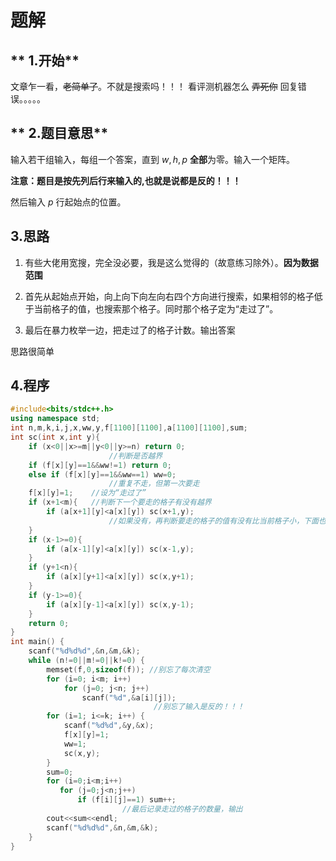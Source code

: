 #        **题解**

## ** 1.开始**

文章乍一看，~~老简单了~~。不就是搜索吗！！！
看评测机器怎么 ~~弄死你~~ 回复错误。。。。。

## ** 2.题目意思**
输入若干组输入，每组一个答案，直到 $w,h,p$ **全部**为零。输入一个矩阵。

**注意：题目是按先列后行来输入的,也就是说都是反的！！！** 

然后输入 $p$ 行起始点的位置。

## **3.思路**
1. 有些大佬用宽搜，完全没必要，我是这么觉得的（故意练习除外）。**因为数据范围**


2. 首先从起始点开始，向上向下向左向右四个方向进行搜索，如果相邻的格子低于当前格子的值，也搜索那个格子。同时那个格子定为“走过了”。

3. 最后在暴力枚举一边，把走过了的格子计数。输出答案

思路很简单

## **4.程序**

```cpp
#include<bits/stdc++.h>
using namespace std;
int n,m,k,i,j,x,ww,y,f[1100][1100],a[1100][1100],sum;
int sc(int x,int y){
	if (x<0||x>=m||y<0||y>=n) return 0;
                      //判断是否越界
	if (f[x][y]==1&&ww!=1) return 0;
	else if (f[x][y]==1&&ww==1) ww=0;
                      //重复不走，但第一次要走
	f[x][y]=1;    //设为“走过了”
	if (x+1<m){   //判断下一个要走的格子有没有越界
		if (a[x+1][y]<a[x][y]) sc(x+1,y);
                      //如果没有，再判断要走的格子的值有没有比当前格子小，下面也是一样的
	}
    if (x-1>=0){
    	if (a[x-1][y]<a[x][y]) sc(x-1,y);
	}
    if (y+1<n){
    	if (a[x][y+1]<a[x][y]) sc(x,y+1);
	}
    if (y-1>=0){
    	if (a[x][y-1]<a[x][y]) sc(x,y-1);
	}
	return 0;
}
int main() {
	scanf("%d%d%d",&n,&m,&k);
	while (n!=0||m!=0||k!=0) {
		memset(f,0,sizeof(f)); //别忘了每次清空
		for (i=0; i<m; i++)
			for (j=0; j<n; j++)
				scanf("%d",&a[i][j]);
                                //别忘了输入是反的！！！
		for (i=1; i<=k; i++) {
			scanf("%d%d",&y,&x);
			f[x][y]=1;
			ww=1;
            sc(x,y);  
		}
		sum=0;
		for (i=0;i<m;i++)
		   for (j=0;j<n;j++)
		       if (f[i][j]==1) sum++;
                         //最后记录走过的格子的数量，输出
		cout<<sum<<endl;
		scanf("%d%d%d",&n,&m,&k);
	}
}
```

